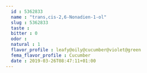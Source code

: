 ```yaml
---
  id : 5362833
  name : "trans,cis-2,6-Nonadien-1-ol"
  slug : 5362833
  taste : 
  bitter : 0
  odor : 
  natural : 1
  flavor_profile : leafy@oily@cucumber@violet@green
  fema_flavor_profile : Cucumber
  date : 2019-03-26T08:47:11+01:00
---
```



